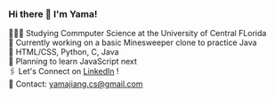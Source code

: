 ### Hi there 👋 I'm Yama! 

👩🏻‍💻 Studying Commputer Science at the University of Central FLorida <br/>
🔭 Currently working on a basic Minesweeper clone to practice Java <br/>
🌷 HTML/CSS, Python, C, Java <br/>
🌱 Planning to learn JavaScript next <br/>
🖇️ Let's Connect on [LinkedIn](https://linkedin.com/in/yamajiang) ! <br/>
💌 Contact: yamajiang.cs@gmail.com <br/>


